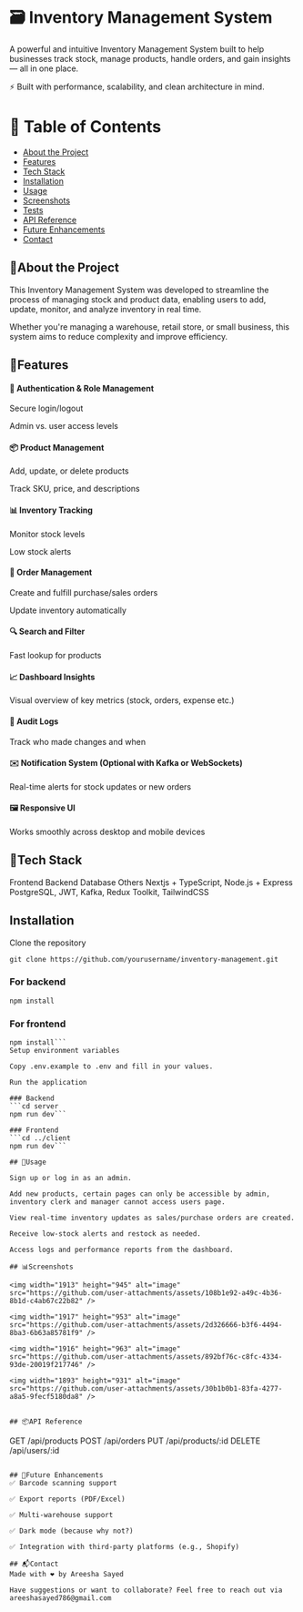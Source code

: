 # 🗃️ Inventory Management System
A powerful and intuitive Inventory Management System built to help businesses track stock, manage products, handle orders, and gain insights — all in one place.

⚡ Built with performance, scalability, and clean architecture in mind.

# 📌 Table of Contents

- [About the Project](#about-the-project)
- [Features](#features)
- [Tech Stack](#tech-stack)
- [Installation](#installation)
- [Usage](#usage)
- [Screenshots](#screenshots)
- [Tests](#tests)
- [API Reference](#api-reference)
- [Future Enhancements](#future-enhancements)
- [Contact](#contact)

## 📖About the Project
This Inventory Management System was developed to streamline the process of managing stock and product data, enabling users to add, update, monitor, and analyze inventory in real time.

Whether you're managing a warehouse, retail store, or small business, this system aims to reduce complexity and improve efficiency.

## 🚀Features
#### 🔐 Authentication & Role Management

Secure login/logout

Admin vs. user access levels

#### 📦 Product Management

Add, update, or delete products

Track SKU, price, and descriptions

#### 📊 Inventory Tracking

Monitor stock levels

Low stock alerts

#### 🛒 Order Management

Create and fulfill purchase/sales orders

Update inventory automatically

#### 🔍 Search and Filter

Fast lookup for products

#### 📈 Dashboard Insights

Visual overview of key metrics (stock, orders, expense etc.)

#### 🧾 Audit Logs

Track who made changes and when

#### ✉️ Notification System (Optional with Kafka or WebSockets)

Real-time alerts for stock updates or new orders

#### 🖼️ Responsive UI

Works smoothly across desktop and mobile devices

## 🧰Tech Stack
Frontend	Backend	Database	Others
Nextjs + TypeScript,	Node.js + Express	PostgreSQL,	JWT, Kafka, Redux Toolkit, TailwindCSS

## Installation
Clone the repository

`git clone https://github.com/yourusername/inventory-management.git`

### For backend
```cd server
npm install
```

### For frontend
```cd ../client
npm install```
Setup environment variables

Copy .env.example to .env and fill in your values.

Run the application

### Backend
```cd server
npm run dev```

### Frontend
```cd ../client
npm run dev```

## 📎Usage

Sign up or log in as an admin.

Add new products, certain pages can only be accessible by admin, inventory clerk and manager cannot access users page.

View real-time inventory updates as sales/purchase orders are created.

Receive low-stock alerts and restock as needed.

Access logs and performance reports from the dashboard.

## 📊Screenshots

<img width="1913" height="945" alt="image" src="https://github.com/user-attachments/assets/108b1e92-a49c-4b36-8b1d-c4ab67c22b82" />

<img width="1917" height="953" alt="image" src="https://github.com/user-attachments/assets/2d326666-b3f6-4494-8ba3-6b63a85781f9" />

<img width="1916" height="963" alt="image" src="https://github.com/user-attachments/assets/892bf76c-c8fc-4334-93de-20019f217746" />

<img width="1893" height="931" alt="image" src="https://github.com/user-attachments/assets/30b1b0b1-83fa-4277-a8a5-9fecf5180da8" />


## 📦API Reference
```
GET /api/products
POST /api/orders
PUT /api/products/:id
DELETE /api/users/:id
```

## 🧩Future Enhancements
✅ Barcode scanning support

✅ Export reports (PDF/Excel)

✅ Multi-warehouse support

✅ Dark mode (because why not?)

✅ Integration with third-party platforms (e.g., Shopify)

## 📬Contact
Made with ❤️ by Areesha Sayed

Have suggestions or want to collaborate? Feel free to reach out via areeshasayed786@gmail.com
